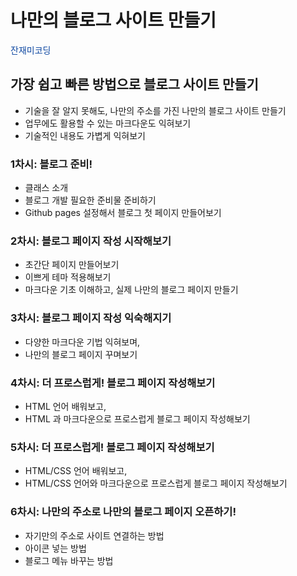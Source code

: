 # 나만의 블로그 사이트 만들기

<div style="color:#0D47A1">잔재미코딩</div>

## 가장 쉽고 빠른 방법으로 블로그 사이트 만들기
- 기술을 잘 알지 못해도, 나만의 주소를 가진 나만의 블로그 사이트 만들기
- 업무에도 활용할 수 있는 마크다운도 익혀보기
- 기술적인 내용도 가볍게 익혀보기

### 1차시: 블로그 준비!
- 클래스 소개
- 블로그 개발 필요한 준비물 준비하기
- Github pages 설정해서 블로그 첫 페이지 만들어보기
 
### 2차시: 블로그 페이지 작성 시작해보기
- 초간단 페이지 만들어보기
- 이쁘게 테마 적용해보기
- 마크다운 기초 이해하고, 실제 나만의 블로그 페이지 만들기

### 3차시: 블로그 페이지 작성 익숙해지기
- 다양한 마크다운 기법 익혀보며, 
- 나만의 블로그 페이지 꾸며보기
 
### 4차시: 더 프로스럽게! 블로그 페이지 작성해보기
- HTML 언어 배워보고,
- HTML 과 마크다운으로 프로스럽게 블로그 페이지 작성해보기
 
### 5차시: 더 프로스럽게! 블로그 페이지 작성해보기
- HTML/CSS 언어 배워보고,
- HTML/CSS 언어와 마크다운으로 프로스럽게 블로그 페이지 작성해보기

### 6차시: 나만의 주소로 나만의 블로그 페이지 오픈하기!
- 자기만의 주소로 사이트 연결하는 방법
- 아이콘 넣는 방법
- 블로그 메뉴 바꾸는 방법
